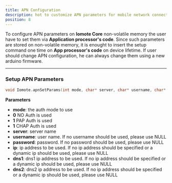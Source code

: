 ```yaml
---
title: APN Configuration
description: hot to customize APN parameters for mobile network connection
position: 8
---
```


To configure APN parameters on **Iomote Core** non-volatile memory the user have to set them via **Application processor's code**. Since such parameters are stored on non-volatile memory, it is enought to insert the setup command one time on **App processor's code** on device lifetime. If user should change APN configuration, he can always change them using a new arduino firmware.

---

### **Setup APN Parameters**
~~~ cpp
void Iomote.apnSetParams(int mode, char* server, char* username, char* password, char* ip, char* dns1, char* dns2)
~~~ 
**Parameters**
- **mode**: the auth mode to use
 - **0** NO Auth is used
 - **1** PAP Auth is used
 - **1** CHAP Auth is used
- **server**: server name
- **username**: user name. If no username should be used, please use NULL
- **password**: password. If no password should be used, please use NULL
- **ip**: ip address to be used. If no ip address should be specified or a dynamic ip should be used, please use NULL
- **dns1**: dns1 ip address to be used. If no ip address should be specified or a dynamic ip should be used, please use NULL
- **dns2**: dns2 ip address to be used. If no ip address should be specified or a dynamic ip should be used, please use NULL

